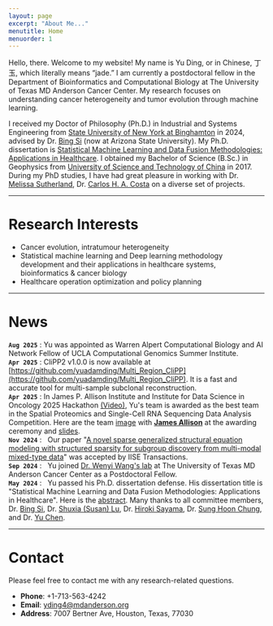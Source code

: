 ```yaml
---
layout: page
excerpt: "About Me..."
menutitle: Home
menuorder: 1
---
```


Hello, there. Welcome to my website! My name is Yu Ding, or in Chinese, 丁玉, which literally means “jade.” I am currently a postdoctoral fellow in the Department of Bioinformatics and Computational Biology at The University of Texas MD Anderson Cancer Center. My research focuses on understanding cancer heterogeneity and tumor evolution through machine learning.

I received my Doctor of Philosophy (Ph.D.) in Industrial and Systems Engineering from [State University of New York at Binghamton](https://www.binghamton.edu/ssie/) in 2024, advised by Dr. [Bing Si](https://search.asu.edu/profile/1842897) (now at Arizona State University). My Ph.D. dissertation is [Statistical Machine Learning and Data Fusion Methodologies: Applications in Healthcare](https://www.proquest.com/openview/07ec66b181b60f436ca80c2fe96053c0). I obtained my Bachelor of Science (B.Sc.) in Geophysics from [University of Science and Technology of China](https://en.ustc.edu.cn/) in 2017. During my PhD studies, I have had great pleasure in working with Dr. [Melissa Sutherland](https://web.uri.edu/nursing/meet/melissa-sutherland-phd-msn-faan/), Dr. [Carlos H. A. Costa](https://orcid.org/0000-0001-6542-4582) on a diverse set of projects.

---
#  Research Interests

<ul>
  <li>Cancer evolution, intratumour heterogeneity</li>
  <li>Statistical machine learning and Deep learning methodology development and their applications in healthcare systems, bioinformatics & cancer biology</li>
  <li>Healthcare operation optimization and policy planning</li>
</ul>
 
---
#  News

**`Aug 2025`** : Yu was appointed as Warren Alpert Computational Biology and AI Network Fellow of UCLA Computational Genomics Summer Institute. <br>
**`Apr 2025`** : CliPP2 v1.0.0 is now available at [https://github.com/yuadamding/Multi_Region_CliPP](https://github.com/yuadamding/Multi_Region_CliPP). It is a fast and accurate tool for multi-sample subclonal reconstruction.  <br>
**`Apr 2025`** : In James P. Allison Institute and Institute for Data Science in Oncology 2025 Hackathon [(Video)](https://youtu.be/stzn3lbeC2o), Yu's team is awarded as the best team in the Spatial Proteomics and Single-Cell RNA Sequencing Data Analysis Competition. Here are the team [image](/files/2025Hackathon.png) with **[James Allison](https://faculty.mdanderson.org/profiles/james_allison.html)** at the awarding ceremony and [slides](/files/2025Hackathon.pdf).   <br>
**`Nov 2024`** : &nbsp; Our paper "[A novel sparse generalized structural equation modeling with structured sparsity for subgroup discovery from multi-modal mixed-type data](https://www.tandfonline.com/doi/abs/10.1080/24725854.2024.2445776)" was accepted by IISE Transactions. <br>
**`Sep 2024`** : &nbsp; Yu joined [Dr. Wenyi Wang's lab](https://odin.mdacc.tmc.edu/~wwang7/index.html) at The University of Texas MD Anderson Cancer Center as a Postdoctoral Fellow. <br>
**`May 2024`** : &nbsp; Yu passed his Ph.D. dissertation defense. His dissertation title is "Statistical Machine Learning and Data Fusion Methodologies: Applications in Healthcare". Here is the [abstract](https://www.binghamton.edu/ssie/about/adam_yu_ding_dissertation_defenses_abstract.pdf). Many thanks to all committee members, Dr. [Bing Si](https://search.asu.edu/profile/1842897), Dr. [Shuxia (Susan) Lu](https://www.binghamton.edu/ssie/people/profile.html?id=slu), Dr. [Hiroki Sayama](https://www.binghamton.edu/academics/programs/data-analytics/profile.html?id=sayama), Dr. [Sung Hoon Chung](https://www.binghamton.edu/ssie/people/profile.html?id=schung), and Dr. [Yu Chen](https://www.binghamton.edu/electrical-computer-engineering/people/profile.html?id=ychen). 

---
#  Contact
Please feel free to contact me with any research-related questions.
- **Phone**: +1-713-563-4242
- **Email**: yding4@mdanderson.org
- **Address**: 7007 Bertner Ave, Houston, Texas, 77030

















